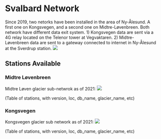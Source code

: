 # Svalbard Network

Since 2019, two netorks have been installed in the area of Ny-Ålesund. A first one on Kongsvegen, and a second one on Midtre-Løvenbreen. Both network have different data exit system. 1) Kongsvegen data are sent via a 4G relay located on the Telenor tower at Vegvaktaren. 2) Midtre-Løvenbreen data are sent to a gateway connected to internet in Ny-Ålesund at the Sverdrup station.
![](images/fig_map_WSN_new_alesunds.png)

## Stations Available
### Midtre Løvenbreen
Midtre Løven glacier sub-netwrok as of 2021:
![](images/MidtreLovenMap.png)

(Table of stations, with version, loc, db_name, glacier_name, etc)

### Kongsvegen
Kongsvegen glacier sub network as of 2021:
![](images/KongsvegenMap.png)

(Table of stations, with version, loc, db_name, glacier_name, etc)